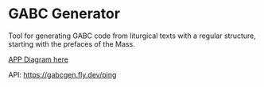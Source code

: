 # GABC Generator

Tool for generating GABC code from liturgical texts with a regular structure, starting with the prefaces of the Mass.

[APP Diagram here](https://excalidraw.com/#json=N9UrA74NbIwdU4nIDqPcW,EEMyIqfz1l_cEZm7OpyvHg)

API: https://gabcgen.fly.dev/ping